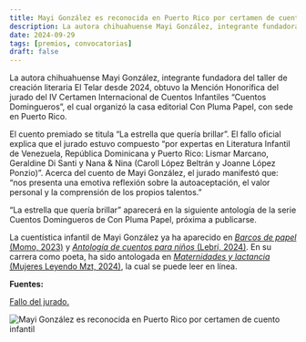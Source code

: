 ```yaml
---
title: Mayi González es reconocida en Puerto Rico por certamen de cuento infantil
description: La autora chihuahuense Mayi González, integrante fundadora del taller de creación literaria El Telar desde 2024, obtuvo la Mención Honorífica del jurado del IV Certamen Internacional de Cuentos Infantiles “Cuentos Domingueros”, el cual organizó la casa editorial Con Pluma Papel, con sede en Puerto Rico.
date: 2024-09-29
tags: [premios, convocatorias] 
draft: false
---
```


La autora chihuahuense Mayi González, integrante fundadora del taller de creación literaria El Telar desde 2024, obtuvo la Mención Honorífica del jurado del IV Certamen Internacional de Cuentos Infantiles “Cuentos Domingueros”, el cual organizó la casa editorial Con Pluma Papel, con sede en Puerto Rico.

El cuento premiado se titula “La estrella que quería brillar”. El fallo oficial explica que el jurado estuvo compuesto “por expertas en Literatura Infantil de Venezuela, República Dominicana y Puerto Rico: Lismar Marcano, Geraldine Di Santi y Nana & Nina (Caroll López Beltrán y Joanne López Ponzio)”. Acerca del cuento de Mayi González, el jurado manifestó que: “nos presenta una emotiva reflexión sobre la autoaceptación, el valor personal y la comprensión de los propios talentos.”

“La estrella que quería brillar” aparecerá en la siguiente antología de la serie Cuentos Domingueros de Con Pluma Papel, próxima a publicarse.

La cuentística infantil de Mayi González ya ha aparecido en [*Barcos de papel* (Momo, 2023)](https://www.editorialmomo.com/producto/barcos-de-papel/) y [*Antología de cuentos para niños* (Lebrí, 2024)](https://www.lebri.com.mx/venta/infantiles/63-antologia-de-cuentos-para-ninos-2024.html). En su carrera como poeta, ha sido antologada en [*Maternidades y lactancia* (Mujeres Leyendo Mzt, 2024)](https://heyzine.com/flip-book/4a368adfea.html#page/2), la cual se puede leer en línea.

**Fuentes:**

[Fallo del jurado.](https://conplumapapel.com/fallo-del-cuarto-certamen-internacional-de-cuentos-infantiles-cuentos-domingueros/)

![Mayi González es reconocida en Puerto Rico por certamen de cuento infantil](/images/posts/Mayi-Gonzalez-es-reconocida-en-Puerto-Rico-por-certamen-de-cuento-infantil.jpeg)
